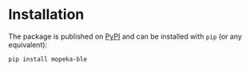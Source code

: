 # Installation

The package is published on [PyPI](https://pypi.org/project/deezer-python/) and can be installed with `pip` (or any equivalent):

```bash
pip install mopeka-ble
```
